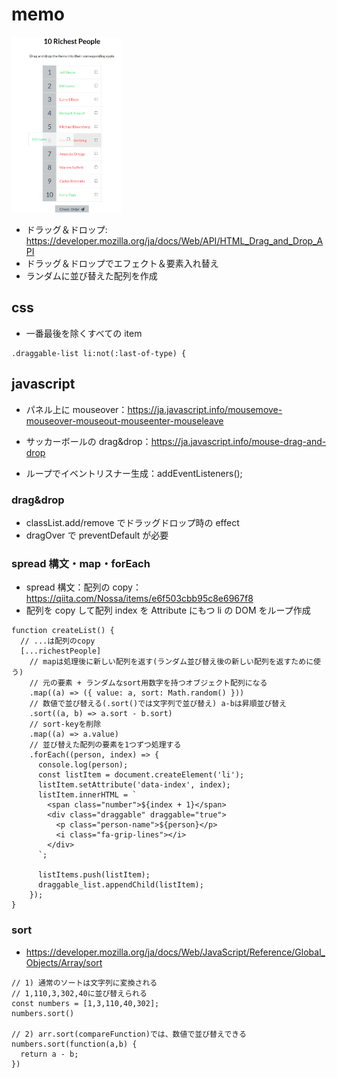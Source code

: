 # memo

<img src="https://github.com/endw0901/javascript/blob/main/sortable-list/img.png" width="35%">

- ドラッグ＆ドロップ: https://developer.mozilla.org/ja/docs/Web/API/HTML_Drag_and_Drop_API
- ドラッグ＆ドロップでエフェクト＆要素入れ替え
- ランダムに並び替えた配列を作成

## css

- 一番最後を除くすべての item

```
.draggable-list li:not(:last-of-type) {
```

## javascript

- パネル上に mouseover：https://ja.javascript.info/mousemove-mouseover-mouseout-mouseenter-mouseleave
- サッカーボールの drag&drop：https://ja.javascript.info/mouse-drag-and-drop

- ループでイベントリスナー生成：addEventListeners();

### drag&drop

- classList.add/remove でドラッグドロップ時の effect
- dragOver で preventDefault が必要

### spread 構文・map・forEach

- spread 構文：配列の copy：https://qiita.com/Nossa/items/e6f503cbb95c8e6967f8
- 配列を copy して配列 index を Attribute にもつ li の DOM をループ作成

```
function createList() {
  // ...は配列のcopy
  [...richestPeople]
    // mapは処理後に新しい配列を返す(ランダム並び替え後の新しい配列を返すために使う)
    // 元の要素 + ランダムなsort用数字を持つオブジェクト配列になる
    .map((a) => ({ value: a, sort: Math.random() }))
    // 数値で並び替える(.sort()では文字列で並び替え) a-bは昇順並び替え
    .sort((a, b) => a.sort - b.sort)
    // sort-keyを削除
    .map((a) => a.value)
    // 並び替えた配列の要素を1つずつ処理する
    .forEach((person, index) => {
      console.log(person);
      const listItem = document.createElement('li');
      listItem.setAttribute('data-index', index);
      listItem.innerHTML = `
        <span class="number">${index + 1}</span>
        <div class="draggable" draggable="true">
          <p class="person-name">${person}</p>
          <i class="fa-grip-lines"></i>
        </div>
      `;

      listItems.push(listItem);
      draggable_list.appendChild(listItem);
    });
}
```

### sort

- https://developer.mozilla.org/ja/docs/Web/JavaScript/Reference/Global_Objects/Array/sort

```
// 1) 通常のソートは文字列に変換される
// 1,110,3,302,40に並び替えられる
const numbers = [1,3,110,40,302];
numbers.sort()

// 2) arr.sort(compareFunction)では、数値で並び替えできる
numbers.sort(function(a,b) {
  return a - b;
})

```
